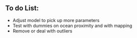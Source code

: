 ## To do List:

- Adjust model to pick up more parameters
- Test with dummies on ocean proximity and with mapping
- Remove or deal with outliers
